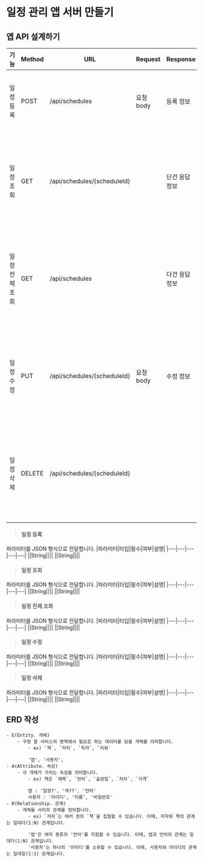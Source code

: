 # 일정 관리 앱 서버 만들기
## 앱 API 설계하기

|기능|Method|URL|Request|Response|상태코드|
|---|---|---|---|---|---|
|일정 등록|POST|/api/schedules|요청 body|등록 정보|200: 정상 등록, 400 잘못된 문법|
|일정 조회|GET|/api/schedules/{scheduleId}||단건 응답 정보|200: 정상 조회, 400 잘못된 문법, 404 찾을 수 없음|
|일정 전체 조회|GET|/api/schedules||다건 응답 정보|200: 정상 조회, 400 잘못된 문법, 404 찾을 수 없음|
|일정 수정|PUT|/api/schedules/{scheduleId}|요청 body|수정 정보|200: 정상 수정, 400 잘못된 문법, 404 찾을 수 없음|
|일정 삭제|DELETE|/api/schedules/{scheduleId}|||200: 정상 삭제, 400 잘못된 문법, 404 찾을 수 없음|

> #### 일정 등록

파라미터를 JSON 형식으로 전달합니다.
|파라미터|타입|필수|여부|설명|
|---|---|---|---|---|
||String||||
||String||||

> #### 일정 조회

파라미터를 JSON 형식으로 전달합니다.
|파라미터|타입|필수|여부|설명|
|---|---|---|---|---|
||String||||
||String||||

> #### 일정 전체 조회

파라미터를 JSON 형식으로 전달합니다.
|파라미터|타입|필수|여부|설명|
|---|---|---|---|---|
||String||||
||String||||

> #### 일정 수정

파라미터를 JSON 형식으로 전달합니다.
|파라미터|타입|필수|여부|설명|
|---|---|---|---|---|
||String||||
||String||||

> #### 일정 삭제

파라미터를 JSON 형식으로 전달합니다.
|파라미터|타입|필수|여부|설명|
|---|---|---|---|---|
||String||||
||String||||


## ERD 작성
    - E(Entity. 개체)
        - 구현 할 서비스의 영역에서 필요로 하는 데이터를 담을 개체를 의미합니다.
            - ex) `책`, `저자`, `독자`, `리뷰`  
            
            '앱', '사용자',
    - A(Attribute. 속성)
        - 각 개체가 가지는 속성을 의미합니다.
            - ex) 책은 `제목`, `언어`, `출판일`, `저자`, `가격`  
            
            앱 : '일정?', '색??', '언어'
            사용자 : '아이디', '이름', '비밀번호'
    - R(Relationship. 관계)
        - 개체들 사이의 관계를 정의합니다.
            - ex) `저자`는 여러 권의 `책`을 집필할 수 있습니다. 이때, 저자와 책의 관계는 일대다(1:N) 관계입니다.    

            '앱'은 여러 종류의 '언어'를 지원할 수 있습니다. 이때, 앱과 언어의 관계는 일대다(1:N) 관계입니다.  
            '사용자'는 하나의 '아이디'를 소유할 수 있습니다. 이때, 사용자와 아이디의 관계는 일대일(1:1) 관계입니다.
